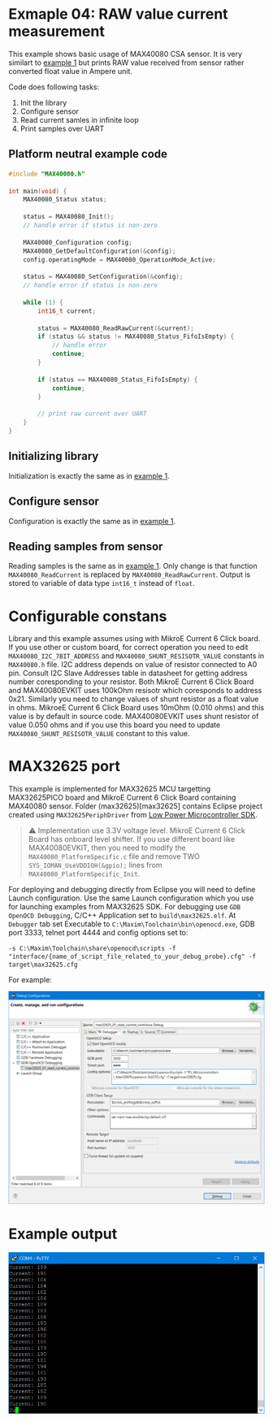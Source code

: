 # Exmaple 04: RAW value current measurement
This example shows basic usage of MAX40080 CSA sensor. It is very similart to [example 1](../01_read_current_continous) but prints RAW value received from sensor rather converted float value in Ampere unit.

Code does following tasks:

1. Init the library
2. Configure sensor
3. Read current samles in infinite loop
4. Print samples over UART

## Platform neutral example code

```cpp
#include "MAX40080.h"

int main(void) {
	MAX40080_Status status;

	status = MAX40080_Init();
	// handle error if status is non-zero

	MAX40080_Configuration config;
	MAX40080_GetDefaultConfiguration(&config);
	config.operatingMode = MAX40080_OperationMode_Active;

	status = MAX40080_SetConfiguration(&config);
	// handle error if status is non-zero

	while (1) {
		int16_t current;

		status = MAX40080_ReadRawCurrent(&current);
		if (status && status != MAX40080_Status_FifoIsEmpty) {
			// handle error 
			continue;
		}

		if (status == MAX40080_Status_FifoIsEmpty) {
			continue;
		}
		
		// print raw current over UART
	}
}
```


## Initializing library

Initialization is exactly the same as in [example 1](../01_read_current_continous).

## Configure sensor

Configuration is exactly the same as in [example 1](../01_read_current_continous). 

## Reading samples from sensor

Reading samples is the same as in [example 1](../01_read_current_continous). Only change is that function `MAX40080_ReadCurrent` is replaced by `MAX40080_ReadRawCurrent`. Output is stored to variable of data type `int16_t` instead of `float`.

# Configurable constans
Library and this example assumes using with MikroE Current 6 Click board. If you use other or custom board, for correct operation you need to edit `MAX40080_I2C_7BIT_ADDRESS` and `MAX40080_SHUNT_RESISOTR_VALUE` constants in `MAX40080.h` file. I2C address depends on value of resistor connected to A0 pin. Consult I2C Slave Addresses table in datasheet for getting address number coresponding to your resistor. Both MikroE Current 6 Click Board and MAX40080EVKIT uses 100kOhm resisotr which coresponds to address 0x21. Similarly you need to change values of shunt resistor as a float value in ohms. MikroeE Current 6 Click Board uses 10mOhm (0.010 ohms) and this value is by default in source code. MAX40080EVKIT uses shunt resistor of value 0.050 ohms and if you use this board you need to update `MAX40080_SHUNT_RESISOTR_VALUE` constant to this value.

# MAX32625 port
This example is implemented for MAX32625 MCU targetting MAX32625PICO board and MikroE Current 6 Click Board containing MAX40080 sensor. Folder (max32625)[max32625] contains Eclipse project created using `MAX32625PeriphDriver` from [Low Power Microcontroller SDK](https://www.maximintegrated.com/en/design/software-description.html/swpart=SFW0001500A).

> :warning: Implementation use 3.3V voltage level. MikroE Current 6 Click Board has onboard level shifter. If you use different board like MAX40080EVKIT, then you need to modify the `MAX40080_PlatformSpecific.c` file and remove TWO `SYS_IOMAN_UseVDDIOH(&gpio);` lines from `MAX40080_PlatformSpecific_Init`.

For deploying and debugging directly from Eclipse you will need to define Launch configuration. Use the same Launch configuration which you use for launching examples from MAX32625 SDK. For debugging use `GDB OpenOCD Debugging`, C/C++ Application set to `build\max32625.elf`. At `Debugger` tab set Executable to `C:\Maxim\Toolchain\bin\openocd.exe`, GDB port 3333, telnet port 4444 and config options set to:

```
-s C:\Maxim\Toolchain\share\openocd\scripts -f "interface/{name_of_script_file_related_to_your_debug_probe}.cfg" -f target\max32625.cfg
```

For example:

![Configuration of Eclipse launch profile](../01_read_current_continous/readme_assets/max32625_debug_cfg.png)

# Example output

![Example output](readme_assets/output.png)
